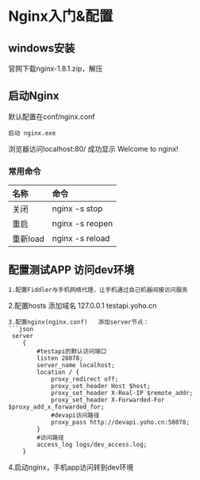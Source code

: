 # Nginx入门&配置
## windows安装
官网下载nginx-1.8.1.zip，解压
## 启动Nginx
默认配置在conf/nginx.conf
``` 
启动 nginx.exe
``` 
浏览器访问localhost:80/  成功显示 Welcome to nginx! 

### 常用命令
| 名称 | 命令 | 
| :-- | :--  | 
| 关闭 | nginx -s stop |
| 重启 | nginx -s reopen |
| 重新load | nginx -s reload |
 
 
## 配置测试APP 访问dev环境
``` 
1.配置Fiddler与手机网络代理，让手机通过自己机器间接访问服务
``` 
2.配置hosts   添加域名 127.0.0.1 testapi.yoho.cn
``` 
3.配置nginx(nginx.conf)   添加server节点：
```json
 server
	{
		#testapi的默认访问端口
		listen 28078;
		server_name localhost;
		location / {
			proxy_redirect off;
			proxy_set_header Host $host;
			proxy_set_header X-Real-IP $remote_addr;
			proxy_set_header X-Forwarded-For $proxy_add_x_forwarded_for;
			#devapi访问路径
			proxy_pass http://devapi.yoho.cn:58078;     
		}
		#访问路径
		access_log logs/dev_access.log;
	}
```  
4.启动nginx，手机app访问转到dev环境